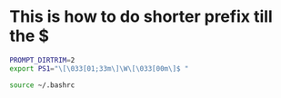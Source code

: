 # This is how to do shorter prefix till the $

```sh
PROMPT_DIRTRIM=2
export PS1="\[\033[01;33m\]\W\[\033[00m\]$ "

source ~/.bashrc
```